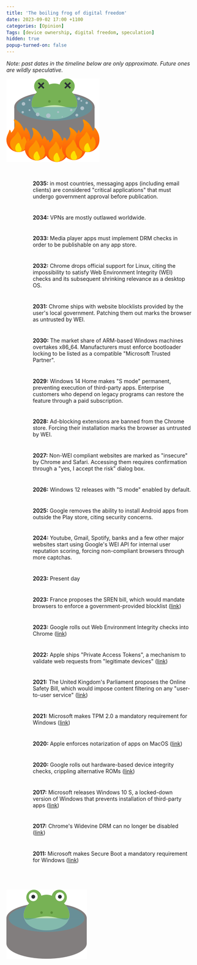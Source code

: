 ```yaml
---
title: 'The boiling frog of digital freedom'
date: 2023-09-02 17:00 +1100
categories: [Opinion]
Tags: [device ownership, digital freedom, speculation]
hidden: true
popup-turned-on: false
---
```


_Note: past dates in the timeline below are only approximate. Future ones are wildly speculative._

<style type="text/css">

.thermometer_stretch {
  min-width: 50px;
  max-width: 50px;
  display: flex;
  flex-direction: column;
}

.thermometer_empty_grad {
  min-height: 10px;
  background-size: 100% 100%;
  background-image: url("/assets/boiling_frog/thermometer_empty.svg");
}

.thermometer_empty_fill {
  flex: 1;
  background-size: 100% 100%;
  background-image: url("/assets/boiling_frog/thermometer_empty_fill.svg");
}

.thermometer_full_grad {
  min-height: 10px;
  background-size: 100% 100%;
  background-image: url("/assets/boiling_frog/thermometer_full.svg");
}

.thermometer_full_fill {
  flex: 1;
  background-size: 100% 100%;
  background-image: url("/assets/boiling_frog/thermometer_full_fill.svg");
}

.thermometer_partial_grad {
  min-height: 10px;
  background-size: 100% 100%;
  background-image: url("/assets/boiling_frog/thermometer_partial.svg");
}

.thermometer_bottom_cap {
  width: 50px;
  height: 50px;
  background-size: 100% 100%;
  background-image: url("/assets/boiling_frog/thermometer_bottom_cap.svg");
  transform: scale(1.2);
}

.thermometer_top_cap {
  width: 50px;
  height: 25px;
  background-size: 100% 100%;
  background-image: url("/assets/boiling_frog/thermometer_top_cap.svg");
}

.entry {
  display: flex;
  align-items: stretch;
  /* margin-left: 3cm; */
  height: auto;
  width: 100%;
}

.entry_text {
  margin: auto 0px auto 0px;
  padding: 0.5cm 0.5cm;
}

</style>

  <img src="/assets/boiling_frog/frog_dead.svg">

  <div class="entry">
    <div class="thermometer_top_cap"></div>
  </div>

  <div class="entry">
    <div class="thermometer_stretch">
      <div class="thermometer_empty_fill"></div>
      <div class="thermometer_empty_grad"></div>
      <div class="thermometer_empty_fill"></div>
    </div>
    <div class="entry_text">
    <b>2035:</b> in most countries, messaging apps (including email clients) are considered "critical applications" that must undergo government approval before publication.
    </div>
  </div>

  <div class="entry">
    <div class="thermometer_stretch">
      <div class="thermometer_empty_fill"></div>
      <div class="thermometer_empty_grad"></div>
      <div class="thermometer_empty_fill"></div>
    </div>
    <div class="entry_text">
    <b>2034:</b> VPNs are mostly outlawed worldwide.
    </div>
  </div>

  <div class="entry">
    <div class="thermometer_stretch">
      <div class="thermometer_empty_fill"></div>
      <div class="thermometer_empty_grad"></div>
      <div class="thermometer_empty_fill"></div>
    </div>
    <div class="entry_text">
    <b>2033:</b> Media player apps must implement DRM checks in order to be publishable on any app store.
    </div>
  </div>

  <div class="entry">
    <div class="thermometer_stretch">
      <div class="thermometer_empty_fill"></div>
      <div class="thermometer_empty_grad"></div>
      <div class="thermometer_empty_fill"></div>
    </div>
    <div class="entry_text">
    <b>2032:</b> Chrome drops official support for Linux, citing the impossibility to satisfy Web Environment Integrity (WEI) checks and its subsequent shrinking relevance as a desktop OS.
    </div>
  </div>

  <div class="entry">
    <div class="thermometer_stretch">
      <div class="thermometer_empty_fill"></div>
      <div class="thermometer_empty_grad"></div>
      <div class="thermometer_empty_fill"></div>
    </div>
    <div class="entry_text">
    <b>2031:</b> Chrome ships with website blocklists provided by the user's local government. Patching them out marks the browser as untrusted by WEI.
    </div>
  </div>

  <div class="entry">
    <div class="thermometer_stretch">
      <div class="thermometer_empty_fill"></div>
      <div class="thermometer_empty_grad"></div>
      <div class="thermometer_empty_fill"></div>
    </div>
    <div class="entry_text">
    <b>2030:</b> The market share of ARM-based Windows machines overtakes x86_64. Manufacturers must enforce bootloader locking to be listed as a compatible "Microsoft Trusted Partner".
    </div>
  </div>

  <div class="entry">
    <div class="thermometer_stretch">
      <div class="thermometer_empty_fill"></div>
      <div class="thermometer_empty_grad"></div>
      <div class="thermometer_empty_fill"></div>
    </div>
    <div class="entry_text">
    <b>2029:</b> Windows 14 Home makes "S mode" permanent, preventing execution of third-party apps. Enterprise customers who depend on legacy programs can restore the feature through a paid subscription.
    </div>
  </div>

  <div class="entry">
    <div class="thermometer_stretch">
      <div class="thermometer_empty_fill"></div>
      <div class="thermometer_empty_grad"></div>
      <div class="thermometer_empty_fill"></div>
    </div>
    <div class="entry_text">
    <b>2028:</b> Ad-blocking extensions are banned from the Chrome store. Forcing their installation marks the browser as untrusted by WEI.
    </div>
  </div>

  <div class="entry">
    <div class="thermometer_stretch">
      <div class="thermometer_empty_fill"></div>
      <div class="thermometer_empty_grad"></div>
      <div class="thermometer_empty_fill"></div>
    </div>
    <div class="entry_text">
    <b>2027:</b> Non-WEI compliant websites are marked as "insecure" by Chrome and Safari. Accessing them requires confirmation through a "yes, I accept the risk" dialog box.
    </div>
  </div>

  <div class="entry">
    <div class="thermometer_stretch">
      <div class="thermometer_empty_fill"></div>
      <div class="thermometer_empty_grad"></div>
      <div class="thermometer_empty_fill"></div>
    </div>
    <div class="entry_text">
    <b>2026:</b> Windows 12 releases with "S mode" enabled by default.
    </div>
  </div>

  <div class="entry">
    <div class="thermometer_stretch">
      <div class="thermometer_empty_fill"></div>
      <div class="thermometer_empty_grad"></div>
      <div class="thermometer_empty_fill"></div>
    </div>
    <div class="entry_text">
    <b>2025:</b> Google removes the ability to install Android apps from outside the Play store, citing security concerns.
    </div>
  </div>

  <div class="entry">
    <div class="thermometer_stretch">
      <div class="thermometer_empty_fill"></div>
      <div class="thermometer_empty_grad"></div>
      <div class="thermometer_empty_fill"></div>
    </div>
    <div class="entry_text">
    <b>2024:</b> Youtube, Gmail, Spotify, banks and a few other major websites start using Google's WEI API for internal user reputation scoring, forcing non-compliant browsers through more captchas.
    </div>
  </div>

  <div class="entry">
    <div class="thermometer_stretch">
      <div class="thermometer_empty_fill"></div>
      <div class="thermometer_partial_grad"></div>
      <div class="thermometer_full_fill"></div>
    </div>
    <div class="entry_text">
    <b>2023:</b> Present day
    </div>
  </div>

  <div class="entry">
    <div class="thermometer_stretch">
      <div class="thermometer_full_fill"></div>
      <div class="thermometer_full_grad"></div>
      <div class="thermometer_full_fill"></div>
    </div>
    <div class="entry_text">
    <b>2023:</b> France proposes the SREN bill, which would mandate browsers to enforce a government-provided blocklist (<a href="https://www.article19.org/resources/france-proposed-internet-bill-threatens-online-speech/">link</a>)
    </div>
  </div>

  <div class="entry">
    <div class="thermometer_stretch">
      <div class="thermometer_full_fill"></div>
      <div class="thermometer_full_grad"></div>
      <div class="thermometer_full_fill"></div>
    </div>
    <div class="entry_text">
    <b>2023:</b> Google rolls out Web Environment Integrity checks into Chrome (<a href="https://www.fsf.org/blogs/community/web-environment-integrity-is-an-all-out-attack-on-the-free-internet">link</a>)
    </div>
  </div>

  <div class="entry">
    <div class="thermometer_stretch">
      <div class="thermometer_full_fill"></div>
      <div class="thermometer_full_grad"></div>
      <div class="thermometer_full_fill"></div>
    </div>
    <div class="entry_text">
    <b>2022:</b> Apple ships "Private Access Tokens", a mechanism to validate web requests from "legitimate devices" (<a href="https://httptoolkit.com/blog/apple-private-access-tokens-attestation/">link</a>)
    </div>
  </div>

  <div class="entry">
    <div class="thermometer_stretch">
      <div class="thermometer_full_fill"></div>
      <div class="thermometer_full_grad"></div>
      <div class="thermometer_full_fill"></div>
    </div>
    <div class="entry_text">
    <b>2021:</b> The United Kingdom's Parliament proposes the Online Safety Bill, which would impose content filtering on any "user-to-user service" (<a href="https://en.wikipedia.org/wiki/Online_Safety_Bill">link</a>)
    </div>
  </div>

  <div class="entry">
    <div class="thermometer_stretch">
      <div class="thermometer_full_fill"></div>
      <div class="thermometer_full_grad"></div>
      <div class="thermometer_full_fill"></div>
    </div>
    <div class="entry_text">
    <b>2021:</b> Microsoft makes TPM 2.0 a mandatory requirement for Windows (<a href="https://www.theverge.com/2021/6/25/22550376/microsoft-windows-11-tpm-chips-requirement-security">link</a>)
    </div>
  </div>

  <div class="entry">
    <div class="thermometer_stretch">
      <div class="thermometer_full_fill"></div>
      <div class="thermometer_full_grad"></div>
      <div class="thermometer_full_fill"></div>
    </div>
    <div class="entry_text">
    <b>2020:</b> Apple enforces notarization of apps on MacOS (<a href="https://www.macrumors.com/2019/12/23/apple-mac-app-notarization-february-2020/">link</a>)
    </div>
  </div>

  <div class="entry">
    <div class="thermometer_stretch">
      <div class="thermometer_full_fill"></div>
      <div class="thermometer_full_grad"></div>
      <div class="thermometer_full_fill"></div>
    </div>
    <div class="entry_text">
    <b>2020:</b> Google rolls out hardware-based device integrity checks, crippling alternative ROMs (<a href="https://www.androidpolice.com/2020/06/29/googles-dreaded-safetynet-hardware-check-has-been-spotted-in-the-wild/">link</a>)
    </div>
  </div>

  <div class="entry">
    <div class="thermometer_stretch">
      <div class="thermometer_full_fill"></div>
      <div class="thermometer_full_grad"></div>
      <div class="thermometer_full_fill"></div>
    </div>
    <div class="entry_text">
    <b>2017:</b> Microsoft releases Windows 10 S, a locked-down version of Windows that prevents installation of third-party apps (<a href="https://www.techradar.com/news/windows-10-cloud-release-date-news-and-rumors">link</a>)
    </div>
  </div>

  <div class="entry">
    <div class="thermometer_stretch">
      <div class="thermometer_full_fill"></div>
      <div class="thermometer_full_grad"></div>
      <div class="thermometer_full_fill"></div>
    </div>
    <div class="entry_text">
    <b>2017:</b> Chrome's Widevine DRM can no longer be disabled (<a href="https://news.ycombinator.com/item?id=13514415">link</a>)
    </div>
  </div>
  
  <div class="entry">
    <div class="thermometer_stretch">
      <div class="thermometer_full_fill"></div>
      <div class="thermometer_full_grad"></div>
      <div class="thermometer_full_fill"></div>
    </div>
    <div class="entry_text">
    <b>2011:</b> Microsoft makes Secure Boot a mandatory requirement for Windows (<a href="https://en.wikipedia.org/wiki/UEFI#Secure_Boot_criticism">link</a>)
    </div>
  </div>

  <div class="entry">
    <div class="thermometer_bottom_cap"></div>
  </div>

  <img src="/assets/boiling_frog/frog_alive.svg">
